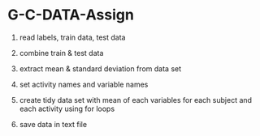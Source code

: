 # G-C-DATA-Assign

1. read labels, train data, test data

2. combine train & test data

3. extract mean & standard deviation from data set

4. set activity names and variable names

5. create tidy data set with mean of each variables for each subject and each activity using for loops

6. save data in text file
